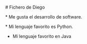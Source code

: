 \# Fichero de Diego



\* Me gusta el desarrollo de software.

\* Mi lenguaje favorito es Python.

* Mi lenguaje favorito en Java
